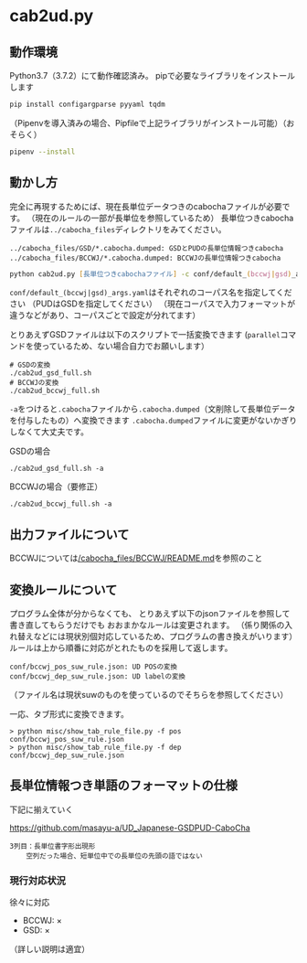 # cab2ud.py

## 動作環境

Python3.7（3.7.2）にて動作確認済み。
pipで必要なライブラリをインストールします

```zsh
pip install configargparse pyyaml tqdm
```

（Pipenvを導入済みの場合、Pipfileで上記ライブラリがインストール可能）（おそらく）

```zsh
pipenv --install
```

## 動かし方

完全に再現するためにば、現在長単位データつきのcabochaファイルが必要です。
（現在のルールの一部が長単位を参照しているため）
長単位つきcabochaファイルは`../cabocha_files`ディレクトリをみてください。

```text
../cabocha_files/GSD/*.cabocha.dumped: GSDとPUDの長単位情報つきcabocha
../cabocha_files/BCCWJ/*.cabocha.dumped: BCCWJの長単位情報つきcabocha
```

```zsh
python cab2ud.py [長単位つきcabochaファイル] -c conf/default_(bccwj|gsd)_args.yaml --debug -w [出力ファイル名(指定しない場合標準出力)]
```

`conf/default_(bccwj|gsd)_args.yaml`はそれぞれのコーパス名を指定してください
（PUDはGSDを指定してください）
（現在コーパスで入力フォーマットが違うなどがあり、コーパスごとで設定が分れてます）

とりあえずGSDファイルは以下のスクリプトで一括変換できます
(`parallel`コマンドを使っているため、ない場合自力でお願いします）

```shell
# GSDの変換
./cab2ud_gsd_full.sh
# BCCWJの変換
./cab2ud_bccwj_full.sh
```

`-a`をつけると`.cabocha`ファイルから`.cabocha.dumped`（文削除して長単位データを付与したもの）へ変換できます
`.cabocha.dumped`ファイルに変更がないかぎりしなくて大丈夫です。

GSDの場合

```shell
./cab2ud_gsd_full.sh -a
```

BCCWJの場合（要修正）

```shell
./cab2ud_bccwj_full.sh -a
```

## 出力ファイルについて

BCCWJについては[/cabocha_files/BCCWJ/README.md](/cabocha_files/BCCWJ/README.md)を参照のこと

## 変換ルールについて

プログラム全体が分からなくても、
とりあえず以下のjsonファイルを参照して書き直してもらうだけでも
おおまかなルールは変更されます。
（係り関係の入れ替えなどには現状別個対応しているため、プログラムの書き換えがいります）
ルールは上から順番に対応がとれたものを採用して返します。

```text
conf/bccwj_pos_suw_rule.json: UD POSの変換
conf/bccwj_dep_suw_rule.json: UD labelの変換
```

（ファイル名は現状suwのものを使っているのでそちらを参照してください）

一応、タブ形式に変換できます。

```shell
> python misc/show_tab_rule_file.py -f pos conf/bccwj_pos_suw_rule.json
> python misc/show_tab_rule_file.py -f dep conf/bccwj_dep_suw_rule.json
```

## 長単位情報つき単語のフォーマットの仕様

下記に揃えていく

<https://github.com/masayu-a/UD_Japanese-GSDPUD-CaboCha>

```text
3列目：長単位書字形出現形
    空列だった場合、短単位中での長単位の先頭の語ではない
```

### 現行対応状況

徐々に対応

- BCCWJ: ×
- GSD: ×

（詳しい説明は適宜）

